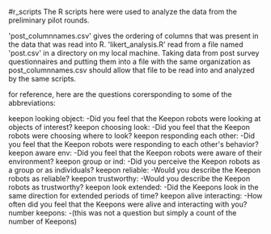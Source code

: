 #r_scripts
The R scripts here were used to analyze the data from the preliminary pilot rounds.

'post_columnnames.csv' gives the ordering of columns that was present in the data that was read into R.
'likert_analysis.R' read from a file named 'post.csv' in a directory on my local machine. Taking data from post survey questionnaires and 
putting them into a file with the same organization as post_columnnames.csv should allow that file to be read into and analyzed by the same scripts.

for reference, here are the questions corersponding to some of the abbreviations:

keepon looking object:
 -Did you feel that the Keepon robots were looking at objects of interest?
keepon choosing look:
 -Did you feel that the Keepon robots were choosing where to look?
keepon responding each other:
 -Did you feel that the Keepon robots were responding to each other's behavior?
keepon aware env:
 -Did you feel that the Keepon robots were aware of their environment?
keepon group or ind:
 -Did you perceive the Keepon robots as a group or as individuals?
keepon reliable:
 -Would you describe the Keepon robots as reliable?
keepon trustworthy:
 -Would you describe the Keepon robots as trustworthy?
keepon look extended:
 -Did the Keepons look in the same direction for extended periods of time?
keepon alive interacting:
 -How often did you feel that the Keepons were alive and interacting with you?
number keepons:
 -(this was not a question but simply a count of the number of Keepons)

